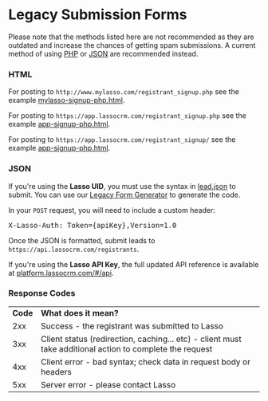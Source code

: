 <h1>Legacy Submission Forms</h1>

<p>Please note that the methods listed here are not recommended as they are outdated and increase the chances of getting spam submissions. A current method of using <a href="https://github.com/eci-lasso/single-project-form" target="_blank">PHP</a> or <a href="https://platform.lassocrm.com/#/api" target="_blank">JSON</a> are recommended instead.</p>

<h3><a name="html-forms">HTML</a></h3>
<p>For posting to <code>http://www.mylasso.com/registrant_signup.php</code> see the example <a href="https://github.com/eci-lasso/legacy-forms/blob/master/mylasso-signup-php.html" target="_blank">mylasso-signup-php.html</a>.</p>
<p>For posting to <code>https://app.lassocrm.com/registrant_signup.php</code> see the example <a href="https://github.com/eci-lasso/legacy-forms/blob/master/app-signup-php.html" target="_blank">app-signup-php.html</a>.</p>
<p>For posting to <code>https://app.lassocrm.com/registrant_signup/</code> see the example <a href="https://github.com/eci-lasso/legacy-forms/blob/master/app-signup.html" target="_blank">app-signup-php.html</a>.</p>

<h3><a name="html-forms">JSON</a></h3>
<p>If you're using the <b>Lasso UID</b>, you must use the syntax in <a href="https://github.com/eci-lasso/legacy-forms/blob/master/lead.json" target="_blank">lead.json</a> to submit. You can use our <a href="http://app.lassocrm.com/registrant_signup/help" target="_blank">Legacy Form Generator</a> to generate the code.</p>
<p>In your <code>POST</code> request, you will need to include a custom header:</p>
<pre>X-Lasso-Auth: Token={apiKey},Version=1.0</pre>
<p>Once the JSON is formatted, submit leads to <code>https://api.lassocrm.com/registrants</code>.</p>

<p>If you're using the <b>Lasso API Key</b>, the full updated API reference is available at <a href="https://platform.lassocrm.com/#/api" target="_blank">platform.lassocrm.com/#/api</a>.</p>

<h3><a name="response-codes">Response Codes</a></h3>
<table>
<tr>
<td><b>Code</b></td>
<td><b>What does it mean?</b></td>
</tr>
<tr>
<td>2xx</td>
<td>Success - the registrant was submitted to Lasso</td>
</tr>
<tr>
<td>3xx</td>
<td>Client status (redirection, caching... etc) - client must take additional action to complete the request</td>
</tr>
<tr>
<td>4xx</td>
<td>Client error - bad syntax; check data in request body or headers</td>
</tr>
<tr>
<td>5xx</td>
<td>Server error - please contact Lasso</td>
</tr>
</table>
